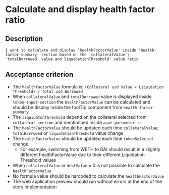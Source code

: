 # Calculate and display health factor ratio

## Description

`I want to calculate and display 'healthFactorValue' inside 'health-factor-summary' section based on the 'collateralValue'; 'totalBorrowed' value and liquidationThreshold' value ratio`

## Acceptance criterion
- The `healthfactorValue` formula is: `(Collateral usd Value × Liquidation Threshold) / Total usd Borrowed`
- When `collateralValue` and `totalBorrowed` value is displayed inside `token-input-section` the `healthFactorValue` can be calculated and should be display inside the toolTip component from `health-factor-summary`
- The `liquidatonThreshold` depend on the collateral selected from `collateral-section` and mentionned inside `aave-parameter.ts`
- The `healthFactorValue` should be updated each time `collateralValue`; `totalBorrowed` or `liquidationThreshold` value change
- The `healthFactorValue` should be updated each time `tokenSelected` change
  - For example, switching from WETH to DAI should result in a slightly different healthFactorValue due to their different Liquidation Threshold values
- When `collateralValue` or `debtValue` = 0 is not possible to calculate the `healthFactorValue`
- No formula value should be harcoded to calculate the `healthFactorValue`
- The web application preview should run without errors at the end of the story implementation

